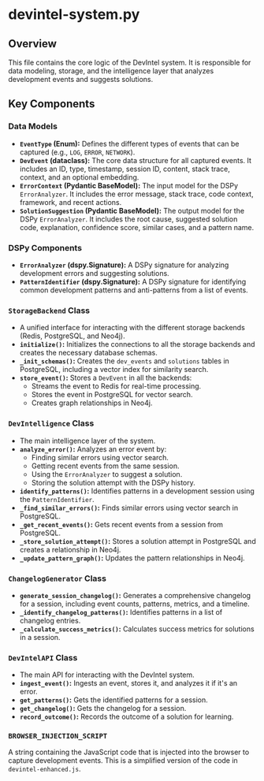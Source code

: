 # devintel-system.py

## Overview

This file contains the core logic of the DevIntel system. It is responsible for data modeling, storage, and the intelligence layer that analyzes development events and suggests solutions.

## Key Components

### Data Models

-   **`EventType` (Enum):** Defines the different types of events that can be captured (e.g., `LOG`, `ERROR`, `NETWORK`).
-   **`DevEvent` (dataclass):** The core data structure for all captured events. It includes an ID, type, timestamp, session ID, content, stack trace, context, and an optional embedding.
-   **`ErrorContext` (Pydantic BaseModel):** The input model for the DSPy `ErrorAnalyzer`. It includes the error message, stack trace, code context, framework, and recent actions.
-   **`SolutionSuggestion` (Pydantic BaseModel):** The output model for the DSPy `ErrorAnalyzer`. It includes the root cause, suggested solution code, explanation, confidence score, similar cases, and a pattern name.

### DSPy Components

-   **`ErrorAnalyzer` (dspy.Signature):** A DSPy signature for analyzing development errors and suggesting solutions.
-   **`PatternIdentifier` (dspy.Signature):** A DSPy signature for identifying common development patterns and anti-patterns from a list of events.

### `StorageBackend` Class

-   A unified interface for interacting with the different storage backends (Redis, PostgreSQL, and Neo4j).
-   **`initialize()`:** Initializes the connections to all the storage backends and creates the necessary database schemas.
-   **`_init_schemas()`:** Creates the `dev_events` and `solutions` tables in PostgreSQL, including a vector index for similarity search.
-   **`store_event()`:** Stores a `DevEvent` in all the backends:
    -   Streams the event to Redis for real-time processing.
    -   Stores the event in PostgreSQL for vector search.
    -   Creates graph relationships in Neo4j.

### `DevIntelligence` Class

-   The main intelligence layer of the system.
-   **`analyze_error()`:** Analyzes an error event by:
    -   Finding similar errors using vector search.
    -   Getting recent events from the same session.
    -   Using the `ErrorAnalyzer` to suggest a solution.
    -   Storing the solution attempt with the DSPy history.
-   **`identify_patterns()`:** Identifies patterns in a development session using the `PatternIdentifier`.
-   **`_find_similar_errors()`:** Finds similar errors using vector search in PostgreSQL.
-   **`_get_recent_events()`:** Gets recent events from a session from PostgreSQL.
-   **`_store_solution_attempt()`:** Stores a solution attempt in PostgreSQL and creates a relationship in Neo4j.
-   **`_update_pattern_graph()`:** Updates the pattern relationships in Neo4j.

### `ChangelogGenerator` Class

-   **`generate_session_changelog()`:** Generates a comprehensive changelog for a session, including event counts, patterns, metrics, and a timeline.
-   **`_identify_changelog_patterns()`:** Identifies patterns in a list of changelog entries.
-   **`_calculate_success_metrics()`:** Calculates success metrics for solutions in a session.

### `DevIntelAPI` Class

-   The main API for interacting with the DevIntel system.
-   **`ingest_event()`:** Ingests an event, stores it, and analyzes it if it's an error.
-   **`get_patterns()`:** Gets the identified patterns for a session.
-   **`get_changelog()`:** Gets the changelog for a session.
-   **`record_outcome()`:** Records the outcome of a solution for learning.

### `BROWSER_INJECTION_SCRIPT`

A string containing the JavaScript code that is injected into the browser to capture development events. This is a simplified version of the code in `devintel-enhanced.js`.